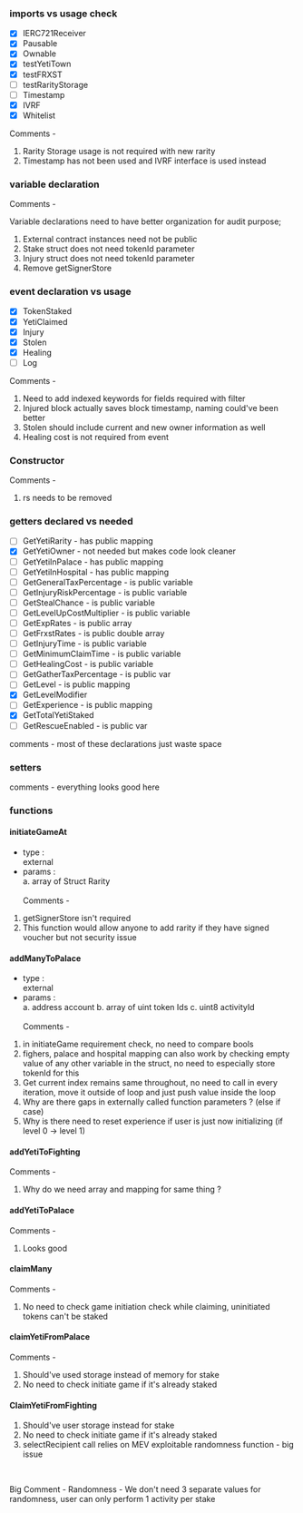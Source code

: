 ### imports vs usage check <br>
- [x] IERC721Receiver
- [x] Pausable 
- [x] Ownable
- [x] testYetiTown
- [x] testFRXST
- [ ] testRarityStorage
- [ ] Timestamp
- [x] IVRF
- [x] Whitelist 

Comments - 
1. Rarity Storage usage is not required with new rarity
2. Timestamp has not been used and IVRF interface is used instead

### variable declaration

Comments -

Variable declarations need to have better organization for audit purpose;

1. External contract instances need not be public
2. Stake struct does not need tokenId parameter
3. Injury struct does not need tokenId parameter
4. Remove getSignerStore

### event declaration vs usage

- [x] TokenStaked
- [x] YetiClaimed
- [x] Injury
- [x] Stolen
- [x] Healing
- [ ] Log

Comments -
1. Need to add indexed keywords for fields required with filter
2. Injured block actually saves block timestamp, naming could've been better
3. Stolen should include current and new owner information as well
4. Healing cost is not required from event

### Constructor

Comments -
1. rs needs to be removed

### getters declared vs needed

- [ ] GetYetiRarity - has public mapping
- [x] GetYetiOwner - not needed but makes code look cleaner
- [ ] GetYetiInPalace - has public mapping
- [ ] GetYetiInHospital - has public mapping
- [ ] GetGeneralTaxPercentage - is public variable
- [ ] GetInjuryRiskPercentage - is public variable
- [ ] GetStealChance - is public variable
- [ ] GetLevelUpCostMultiplier - is public variable
- [ ] GetExpRates - is public array
- [ ] GetFrxstRates - is public double array
- [ ] GetInjuryTime - is public variable
- [ ] GetMinimumClaimTime - is public variable
- [ ] GetHealingCost - is public variable
- [ ] GetGatherTaxPercentage - is public var
- [ ] GetLevel - is public mapping
- [x] GetLevelModifier 
- [ ] GetExperience - is public mapping
- [x] GetTotalYetiStaked 
- [ ] GetRescueEnabled - is public var

comments - most of these declarations just waste space

### setters

comments - everything looks good here

### functions

#### initiateGameAt 
- type : <br>
  external
- params : <br>
a. array of Struct Rarity <br><br>
Comments - <br>
1. getSignerStore isn't required
2. This function would allow anyone to add rarity if they have signed voucher but not security issue

#### addManyToPalace 
- type : <br>
  external
- params : <br>
a. address account
b. array of uint token Ids
c. uint8 activityId <br><br>
Comments - <br>

1. in initiateGame requirement check, no need to compare bools
2. fighers, palace and hospital mapping can also work by checking empty value of any other variable in the struct, no need to especially store tokenId for this
3. Get current index remains same throughout, no need to call in every iteration, move it outside of loop and just push value inside the loop
4. Why are there gaps in externally called function parameters ? (else if case)
5. Why is there need to reset experience if user is just now initializing (if level 0 -> level 1)


#### addYetiToFighting
Comments - <br>
1. Why do we need array and mapping for same thing ?

#### addYetiToPalace
Comments - <br>
1. Looks good

#### claimMany
Comments - <br>
1. No need to check game initiation check while claiming, uninitiated tokens can't be staked

#### claimYetiFromPalace
Comments - <br>
1. Should've used storage instead of memory for stake
2. No need to check initiate game if it's already staked

#### ClaimYetiFromFighting
1. Should've user storage instead for stake
2. No need to check initiate game if it's already staked
3. selectRecipient call relies on MEV exploitable randomness function - big issue

<br>

Big Comment - Randomness - We don't need 3 separate values for randomness, user can only perform 1 activity per stake
